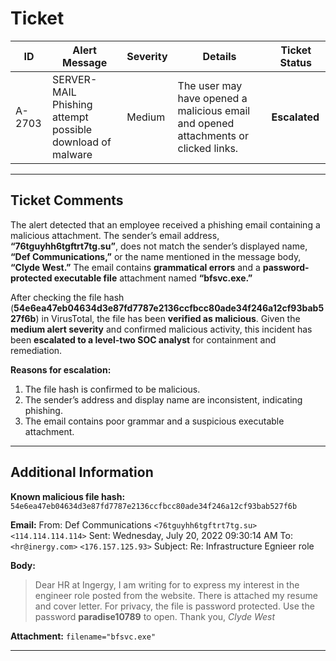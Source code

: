 # Ticket

| ID     | Alert Message                                             | Severity | Details                                                                             | Ticket Status |
| ------ | --------------------------------------------------------- | -------- | ----------------------------------------------------------------------------------- | ------------- |
| A-2703 | SERVER-MAIL Phishing attempt possible download of malware | Medium   | The user may have opened a malicious email and opened attachments or clicked links. | **Escalated** |

---

## Ticket Comments

The alert detected that an employee received a phishing email containing a malicious attachment. The sender’s email address, **“76tguyhh6tgftrt7tg.su”**, does not match the sender’s displayed name, **“Def Communications,”** or the name mentioned in the message body, **“Clyde West.”** The email contains **grammatical errors** and a **password-protected executable file** attachment named **“bfsvc.exe.”**

After checking the file hash (**54e6ea47eb04634d3e87fd7787e2136ccfbcc80ade34f246a12cf93bab527f6b**) in VirusTotal, the file has been **verified as malicious**. Given the **medium alert severity** and confirmed malicious activity, this incident has been **escalated to a level-two SOC analyst** for containment and remediation.

**Reasons for escalation:**

1. The file hash is confirmed to be malicious.
2. The sender’s address and display name are inconsistent, indicating phishing.
3. The email contains poor grammar and a suspicious executable attachment.

---

## Additional Information

**Known malicious file hash:**
`54e6ea47eb04634d3e87fd7787e2136ccfbcc80ade34f246a12cf93bab527f6b`

**Email:**
From: Def Communications `<76tguyhh6tgftrt7tg.su>` `<114.114.114.114>`
Sent: Wednesday, July 20, 2022 09:30:14 AM
To: `<hr@inergy.com>` `<176.157.125.93>`
Subject: Re: Infrastructure Egnieer role

**Body:**

> Dear HR at Ingergy,
> I am writing for to express my interest in the engineer role posted from the website.
> There is attached my resume and cover letter. For privacy, the file is password protected. Use the password **paradise10789** to open.
> Thank you,
> *Clyde West*

**Attachment:**
`filename="bfsvc.exe"`

---

